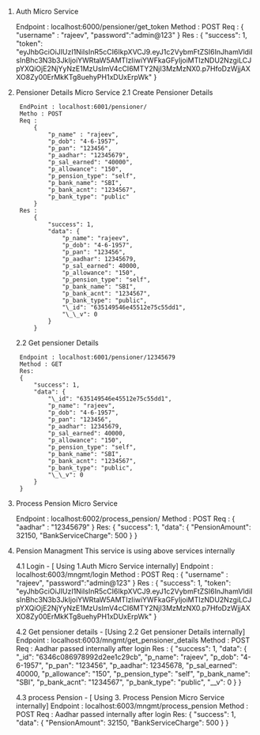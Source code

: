 1. Auth Micro Service

    Endpoint : localhost:6000/pensioner/get_token
    Method : POST
    Req :
        {
        "username" : "rajeev",
        "password":"admin@123"
        }
    Res :
        {
        "success": 1,
        "token": "eyJhbGciOiJIUzI1NiIsInR5cCI6IkpXVCJ9.eyJ1c2VybmFtZSI6InJhamVldiIsInBhc3N3b3JkIjoiYWRtaW5AMTIzIiwiYWFkaGFyIjoiMTIzNDU2NzgiLCJpYXQiOjE2NjYyNzE1MzUsImV4cCI6MTY2NjI3MzMzNX0.p7HfoDzWjjAXXO8Zy00ErMkKTg8uehyPH1xDUxErpWk"
        }

2. Pensioner Details Micro Service
    2.1 Create Pensioner Details

        EndPoint : localhost:6001/pensioner/
        Metho : POST
        Req :
            {
                "p_name" : "rajeev",
                "p_dob": "4-6-1957",
                "p_pan": "123456",
                "p_aadhar": "12345679",
                "p_sal_earned": "40000",
                "p_allowance": "150",
                "p_pension_type": "self",
                "p_bank_name": "SBI",
                "p_bank_acnt": "1234567",
                "p_bank_type": "public"
            }
        Res :
            {
                "success": 1,
                "data": {
                    "p_name": "rajeev",
                    "p_dob": "4-6-1957",
                    "p_pan": "123456",
                    "p_aadhar": 12345679,
                    "p_sal_earned": 40000,
                    "p_allowance": "150",
                    "p_pension_type": "self",
                    "p_bank_name": "SBI",
                    "p_bank_acnt": "1234567",
                    "p_bank_type": "public",
                    "\_id": "635149546e45512e75c55dd1",
                    "\_\_v": 0
                }
            }
    2.2 Get pensioner Details

        Endpoint : localhost:6001/pensioner/12345679
        Method : GET
        Res:
        {
            "success": 1,
            "data": {
                "\_id": "635149546e45512e75c55dd1",
                "p_name": "rajeev",
                "p_dob": "4-6-1957",
                "p_pan": "123456",
                "p_aadhar": 12345679,
                "p_sal_earned": 40000,
                "p_allowance": "150",
                "p_pension_type": "self",
                "p_bank_name": "SBI",
                "p_bank_acnt": "1234567",
                "p_bank_type": "public",
                "\_\_v": 0
            }
        }

3. Process Pension Micro Service

    Endpoint : localhost:6002/process_pension/
    Method : POST
    Req :
        {
            "aadhar" : "12345679"
        }
    Res:
        {
            "success": 1,
            "data": {
                "PensionAmount": 32150,
                "BankServiceCharge": 500
            }
        }

4. Pension Managment
    This service is using above services internally

    4.1 Login  - [ Using 1.Auth Micro Service internally]
        Endpoint : localhost:6003/mngmt/login
        Method : POST
        Req :
            {
                "username" : "rajeev",
                "password":"admin@123"
            }
        Res :
            {
                "success": 1,
                "token": "eyJhbGciOiJIUzI1NiIsInR5cCI6IkpXVCJ9.eyJ1c2VybmFtZSI6InJhamVldiIsInBhc3N3b3JkIjoiYWRtaW5AMTIzIiwiYWFkaGFyIjoiMTIzNDU2NzgiLCJpYXQiOjE2NjYyNzE1MzUsImV4cCI6MTY2NjI3MzMzNX0.p7HfoDzWjjAXXO8Zy00ErMkKTg8uehyPH1xDUxErpWk"
            }

    4.2 Get pensioner details - [Using 2.2 Get pensioner Details internally]
        Endpoint : localhost:6003/mngmt/get_pensioner_details
        Method : POST
        Req : Aadhar passed internally after login
        Res :
            {
                "success": 1,
                "data": {
                    "_id": "6346c086978992d2ee1c29cb",
                    "p_name": "rajeev",
                    "p_dob": "4-6-1957",
                    "p_pan": "123456",
                    "p_aadhar": 12345678,
                    "p_sal_earned": 40000,
                    "p_allowance": "150",
                    "p_pension_type": "self",
                    "p_bank_name": "SBI",
                    "p_bank_acnt": "1234567",
                    "p_bank_type": "public",
                    "__v": 0
                }
            }

    4.3 process Pension - [ Using 3. Process Pension Micro Service internally]
        Endpoint : localhost:6003/mngmt/process_pension
        Method : POST
        Req : Aadhar passed internally after login
        Res: 
        {
            "success": 1,
            "data": {
                "PensionAmount": 32150,
                "BankServiceCharge": 500
            }
        }

